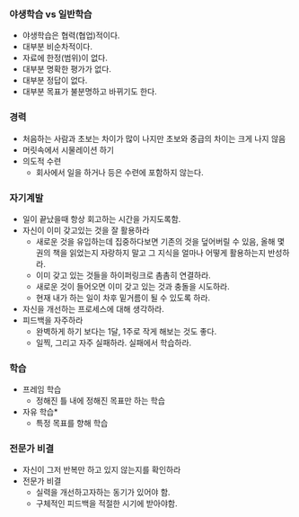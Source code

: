 ### 야생학습 vs 일반학습
- 야생학습은 협력(협업)적이다.
- 대부분 비순차적이다.
- 자료에 한정(범위)이 없다.
- 대부분 명확한 평가가 없다.
- 대부분 정답이 없다.
- 대부분 목표가 불분명하고 바뀌기도 한다.

### 경력
- 처음하는 사람과 초보는 차이가 많이 나지만 초보와 중급의 차이는 크게 나지 않음
- 머릿속에서 시물레이션 하기
- 의도적 수련
  - 회사에서 일을 하거나 등은 수련에 포함하지 않는다. 

### 자기계발
- 일이 끝났을때 항상 회고하는 시간을 가지도록함.
- 자신이 이미 갖고있는 것을 잘 활용하라
  - 새로운 것을 유입하는데 집중하다보면 기존의 것을 덮어버릴 수 있음, 올해 몇 권의 책을 읽었는지 자랑하지 말고 그 지식을 얼마나 어떻게 활용하는지 반성하라.
  - 이미 갖고 있는 것들을 하이퍼링크로 촘촘히 연결하라.
  - 새로운 것이 들어오면 이미 갖고 있는 것과 충돌을 시도하라.
  - 현재 내가 하는 일이 차후 밑거름이 될 수 있도록 하라.
- 자신을 개선하는 프로세스에 대해 생각하라.
- 피드백을 자주하라
  - 완벽하게 하기 보다는 1달, 1주로 작게 해보는 것도 좋다.
  - 일찍, 그리고 자주 실패하라. 실패에서 학습하라.

### 학습
- 프레임 학습
  - 정해진 틀 내에 정해진 목표만 하는 학습
- 자유 학습*
  - 특정 목표를 향해 학습
    
### 전문가 비결
- 자신이 그저 반복만 하고 있지 않는지를 확인하라
- 전문가 비결
  - 실력을 개선하고자하는 동기가 있어야 함.
  - 구체적인 피드백을 적절한 시기에 받아야함.
    